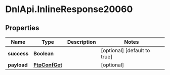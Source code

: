 # DnlApi.InlineResponse20060

## Properties
Name | Type | Description | Notes
------------ | ------------- | ------------- | -------------
**success** | **Boolean** |  | [optional] [default to true]
**payload** | [**FtpConfGet**](FtpConfGet.md) |  | [optional] 


